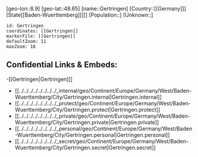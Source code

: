 ﻿---
location: [48.65,8.9]
mapzoom: [7,12] 
mapmarker: city 
type: City
tags:
- geo/City


SpocWebEntityId: 30440
isDeleted: false
confidential: public

---
[geo-lon::8.9]
[geo-lat::48.65]
[name::Gertringen]
[Country::[[Germany]]]
[State[[Baden-Wuerttemberg]]]]]
[Population::]
[Unknown::]


```leaflet
id: Gertringen
coordinates: [[Gertringen]]
markerFile: [[Gertringen]]
defaultZoom: 11 
maxZoom: 18
```


## Confidential Links & Embeds: 
-[[Gertringen|Gertringen]]] 
- [[../../../../../../../../_internal/geo/Continent/Europe/Germany/West/Baden-Wuerttemberg/City/Gertringen.internal|Gertringen.internal]] 
- [[../../../../../../../../_protect/geo/Continent/Europe/Germany/West/Baden-Wuerttemberg/City/Gertringen.protect|Gertringen.protect]] 
- [[../../../../../../../../_private/geo/Continent/Europe/Germany/West/Baden-Wuerttemberg/City/Gertringen.private|Gertringen.private]] 
- [[../../../../../../../../_personal/geo/Continent/Europe/Germany/West/Baden-Wuerttemberg/City/Gertringen.personal|Gertringen.personal]] 
- [[../../../../../../../../_secret/geo/Continent/Europe/Germany/West/Baden-Wuerttemberg/City/Gertringen.secret|Gertringen.secret]] 
